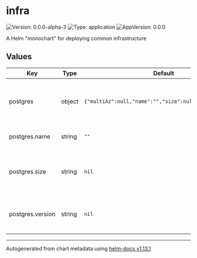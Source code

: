 # infra

![Version: 0.0.0-alpha-3](https://img.shields.io/badge/Version-0.0.0--alpha--3-informational?style=flat-square) ![Type: application](https://img.shields.io/badge/Type-application-informational?style=flat-square) ![AppVersion: 0.0.0](https://img.shields.io/badge/AppVersion-0.0.0-informational?style=flat-square)

A Helm "monochart" for deploying common infrastructure

## Values

| Key | Type | Default | Description |
|-----|------|---------|-------------|
| postgres | object | `{"multiAz":null,"name":"","size":null,"version":null}` | Postgres database configuration. Leave as null for no database. |
| postgres.name | string | `""` | The database's name. |
| postgres.size | string | `nil` | The instance size. Options: micro, small, medium, large or xlarge. |
| postgres.version | string | `nil` | The postgres version to use. Options: 16.2, 15.6 or 14.11 |

----------------------------------------------
Autogenerated from chart metadata using [helm-docs v1.13.1](https://github.com/norwoodj/helm-docs/releases/v1.13.1)
